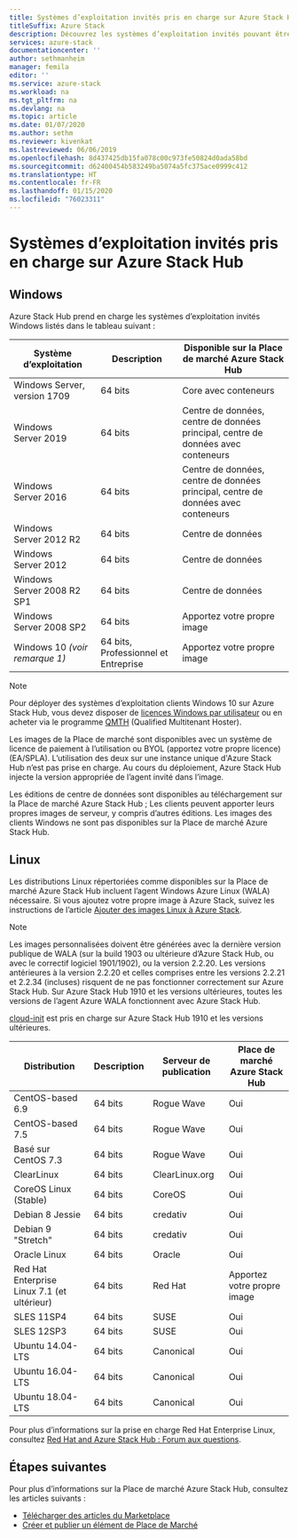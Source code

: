 ```yaml
---
title: Systèmes d’exploitation invités pris en charge sur Azure Stack Hub
titleSuffix: Azure Stack
description: Découvrez les systèmes d’exploitation invités pouvant être utilisés sur Azure Stack Hub.
services: azure-stack
documentationcenter: ''
author: sethmanheim
manager: femila
editor: ''
ms.service: azure-stack
ms.workload: na
ms.tgt_pltfrm: na
ms.devlang: na
ms.topic: article
ms.date: 01/07/2020
ms.author: sethm
ms.reviewer: kivenkat
ms.lastreviewed: 06/06/2019
ms.openlocfilehash: 8d437425db15fa078c00c973fe50824d0ada58bd
ms.sourcegitcommit: d62400454b583249ba5074a5fc375ace0999c412
ms.translationtype: HT
ms.contentlocale: fr-FR
ms.lasthandoff: 01/15/2020
ms.locfileid: "76023311"
---
```

# <a name="guest-operating-systems-supported-on-azure-stack-hub"></a>Systèmes d’exploitation invités pris en charge sur Azure Stack Hub

## <a name="windows"></a>Windows

Azure Stack Hub prend en charge les systèmes d’exploitation invités Windows listés dans le tableau suivant :

| Système d’exploitation | Description | Disponible sur la Place de marché Azure Stack Hub |
| --- | --- | --- |
| Windows Server, version 1709 | 64 bits | Core avec conteneurs |
| Windows Server 2019 | 64 bits |  Centre de données, centre de données principal, centre de données avec conteneurs |
| Windows Server 2016 | 64 bits |  Centre de données, centre de données principal, centre de données avec conteneurs |
| Windows Server 2012 R2 | 64 bits |  Centre de données |
| Windows Server 2012 | 64 bits |  Centre de données |
| Windows Server 2008 R2 SP1 | 64 bits |  Centre de données |
| Windows Server 2008 SP2 | 64 bits |  Apportez votre propre image |
| Windows 10 *(voir remarque 1)* | 64 bits, Professionnel et Entreprise | Apportez votre propre image |

> [!NOTE]
> Pour déployer des systèmes d’exploitation clients Windows 10 sur Azure Stack Hub, vous devez disposer de [licences Windows par utilisateur](https://www.microsoft.com/licensing/product-licensing/windows10.aspx) ou en acheter via le programme [QMTH](https://www.microsoft.com/CloudandHosting/licensing_sca.aspx) (Qualified Multitenant Hoster).

Les images de la Place de marché sont disponibles avec un système de licence de paiement à l’utilisation ou BYOL (apportez votre propre licence) (EA/SPLA). L’utilisation des deux sur une instance unique d'Azure Stack Hub n’est pas prise en charge. Au cours du déploiement, Azure Stack Hub injecte la version appropriée de l’agent invité dans l’image.

Les éditions de centre de données sont disponibles au téléchargement sur la Place de marché Azure Stack Hub ; Les clients peuvent apporter leurs propres images de serveur, y compris d’autres éditions. Les images des clients Windows ne sont pas disponibles sur la Place de marché Azure Stack Hub.

## <a name="linux"></a>Linux

Les distributions Linux répertoriées comme disponibles sur la Place de marché Azure Stack Hub incluent l’agent Windows Azure Linux (WALA) nécessaire. Si vous ajoutez votre propre image à Azure Stack, suivez les instructions de l’article [Ajouter des images Linux à Azure Stack](azure-stack-linux.md).

> [!NOTE]
> Les images personnalisées doivent être générées avec la dernière version publique de WALA (sur la build 1903 ou ultérieure d’Azure Stack Hub, ou avec le correctif logiciel 1901/1902), ou la version 2.2.20. Les versions antérieures à la version 2.2.20 et celles comprises entre les versions 2.2.21 et 2.2.34 (incluses) risquent de ne pas fonctionner correctement sur Azure Stack Hub. Sur Azure Stack Hub 1910 et les versions ultérieures, toutes les versions de l’agent Azure WALA fonctionnent avec Azure Stack Hub.
>
> [cloud-init](https://cloud-init.io/) est pris en charge sur Azure Stack Hub 1910 et les versions ultérieures.

| Distribution | Description | Serveur de publication | Place de marché Azure Stack Hub |
| --- | --- | --- | --- |
| CentOS-based 6.9 | 64 bits | Rogue Wave | Oui |
| CentOS-based 7.5 | 64 bits | Rogue Wave | Oui |
| Basé sur CentOS 7.3 | 64 bits | Rogue Wave | Oui |
| ClearLinux | 64 bits | ClearLinux.org | Oui |
| CoreOS Linux (Stable) |  64 bits | CoreOS | Oui |
| Debian 8 Jessie | 64 bits | credativ |  Oui |
| Debian 9 "Stretch" | 64 bits | credativ | Oui |
| Oracle Linux | 64 bits | Oracle | Oui |
| Red Hat Enterprise Linux 7.1 (et ultérieur) | 64 bits | Red Hat | Apportez votre propre image |
| SLES 11SP4 | 64 bits | SUSE | Oui |
| SLES 12SP3 | 64 bits | SUSE | Oui |
| Ubuntu 14.04-LTS | 64 bits | Canonical | Oui |
| Ubuntu 16.04-LTS | 64 bits | Canonical | Oui |
| Ubuntu 18.04-LTS | 64 bits | Canonical | Oui |

Pour plus d’informations sur la prise en charge Red Hat Enterprise Linux, consultez [Red Hat and Azure Stack Hub : Forum aux questions](https://access.redhat.com/articles/3413531).

## <a name="next-steps"></a>Étapes suivantes

Pour plus d’informations sur la Place de marché Azure Stack Hub, consultez les articles suivants :

- [Télécharger des articles du Marketplace](azure-stack-download-azure-marketplace-item.md)  
- [Créer et publier un élément de Place de Marché](azure-stack-create-and-publish-marketplace-item.md)
